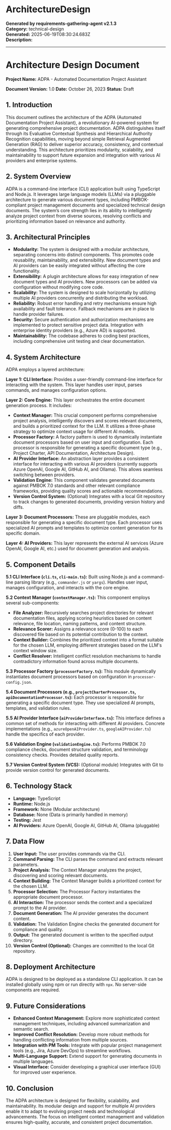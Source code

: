 # ArchitectureDesign

**Generated by requirements-gathering-agent v2.1.3**  
**Category:** technical-design  
**Generated:** 2025-06-19T08:30:24.683Z  
**Description:** 

---

# Architecture Design Document

**Project Name:** ADPA - Automated Documentation Project Assistant

**Document Version:** 1.0
**Date:** October 26, 2023
**Status:** Draft


## 1. Introduction

This document outlines the architecture of the ADPA (Automated Documentation Project Assistant), a revolutionary AI-powered system for generating comprehensive project documentation. ADPA distinguishes itself through its Evaluative Contextual Synthesis and Hierarchical Authority Recognition capabilities, moving beyond simple Retrieval Augmented Generation (RAG) to deliver superior accuracy, consistency, and contextual understanding.  This architecture prioritizes modularity, scalability, and maintainability to support future expansion and integration with various AI providers and enterprise systems.


## 2. System Overview

ADPA is a command-line interface (CLI) application built using TypeScript and Node.js. It leverages large language models (LLMs) via a pluggable architecture to generate various document types, including PMBOK-compliant project management documents and specialized technical design documents.  The system’s core strength lies in its ability to intelligently analyze project context from diverse sources, resolving conflicts and prioritizing information based on relevance and authority.


## 3. Architectural Principles

* **Modularity:**  The system is designed with a modular architecture, separating concerns into distinct components.  This promotes code reusability, maintainability, and extensibility.  New document types and AI providers can be easily integrated without affecting the core functionality.
* **Extensibility:**  A plugin architecture allows for easy integration of new document types and AI providers.  New processors can be added via configuration without modifying core code.
* **Scalability:**  The system is designed to scale horizontally by utilizing multiple AI providers concurrently and distributing the workload.
* **Reliability:**  Robust error handling and retry mechanisms ensure high availability and fault tolerance.  Fallback mechanisms are in place to handle provider failures.
* **Security:**  Secure authentication and authorization mechanisms are implemented to protect sensitive project data.  Integration with enterprise identity providers (e.g., Azure AD) is supported.
* **Maintainability:**  The codebase adheres to coding best practices, including comprehensive unit testing and clear documentation.


## 4. System Architecture

ADPA employs a layered architecture:

**Layer 1: CLI Interface:**  Provides a user-friendly command-line interface for interacting with the system.  This layer handles user input, parses commands, and manages configuration options.

**Layer 2: Core Engine:** This layer orchestrates the entire document generation process.  It includes:

* **Context Manager:**  This crucial component performs comprehensive project analysis, intelligently discovers and scores relevant documents, and builds a prioritized context for the LLM. It utilizes a three-phase strategy to optimize context usage for different AI models.
* **Processor Factory:**  A factory pattern is used to dynamically instantiate document processors based on user input and configuration. Each processor is responsible for generating a specific document type (e.g., Project Charter, API Documentation, Architecture Design).
* **AI Provider Interface:**  An abstraction layer provides a consistent interface for interacting with various AI providers (currently supports Azure OpenAI, Google AI, GitHub AI, and Ollama). This allows seamless switching between providers.
* **Validation Engine:**  This component validates generated documents against PMBOK 7.0 standards and other relevant compliance frameworks, providing quality scores and actionable recommendations.
* **Version Control System:**  (Optional) Integrates with a local Git repository to track changes to generated documents, providing version history and diffs.

**Layer 3: Document Processors:**  These are pluggable modules, each responsible for generating a specific document type.  Each processor uses specialized AI prompts and templates to optimize content generation for its specific domain.

**Layer 4: AI Providers:**  This layer represents the external AI services (Azure OpenAI, Google AI, etc.) used for document generation and analysis.


## 5. Component Details

**5.1 CLI Interface (`cli.ts`, `cli-main.ts`):**  Built using Node.js and a command-line parsing library (e.g., `commander.js` or `yargs`).  Handles user input, manages configuration, and interacts with the core engine.

**5.2 Context Manager (`contextManager.ts`):**  This component employs several sub-components:

* **File Analyzer:**  Recursively searches project directories for relevant documentation files, applying scoring heuristics based on content relevance, file location, naming patterns, and content structure.
* **Relevance Scorer:**  Assigns a relevance score (0-100) to each discovered file based on its potential contribution to the context.
* **Context Builder:**  Combines the prioritized context into a format suitable for the chosen LLM, employing different strategies based on the LLM's context window size.
* **Conflict Resolver:**  Intelligent conflict resolution mechanisms to handle contradictory information found across multiple documents.

**5.3 Processor Factory (`processorFactory.ts`):**  This module dynamically instantiates document processors based on configuration in `processor-config.json`.

**5.4 Document Processors (e.g., `projectCharterProcessor.ts`, `apiDocumentationProcessor.ts`):** Each processor is responsible for generating a specific document type.  They use specialized AI prompts, templates, and validation rules.

**5.5 AI Provider Interface (`aiProviderInterface.ts`):**  This interface defines a common set of methods for interacting with different AI providers.  Concrete implementations (e.g., `azureOpenAIProvider.ts`, `googleAIProvider.ts`) handle the specifics of each provider.

**5.6 Validation Engine (`validationEngine.ts`):**  Performs PMBOK 7.0 compliance checks, document structure validation, and terminology consistency checks. Provides detailed quality reports.

**5.7 Version Control System (VCS):**  (Optional module) Integrates with Git to provide version control for generated documents.


## 6. Technology Stack

* **Language:** TypeScript
* **Runtime:** Node.js
* **Framework:**  None (Modular architecture)
* **Database:**  None (Data is primarily handled in memory)
* **Testing:** Jest
* **AI Providers:** Azure OpenAI, Google AI, GitHub AI, Ollama (pluggable)


## 7. Data Flow

1. **User Input:** The user provides commands via the CLI.
2. **Command Parsing:** The CLI parses the command and extracts relevant parameters.
3. **Project Analysis:** The Context Manager analyzes the project, discovering and scoring relevant documents.
4. **Context Building:** The Context Manager builds a prioritized context for the chosen LLM.
5. **Processor Selection:** The Processor Factory instantiates the appropriate document processor.
6. **AI Interaction:** The processor sends the context and a specialized prompt to the AI provider.
7. **Document Generation:** The AI provider generates the document content.
8. **Validation:** The Validation Engine checks the generated document for compliance and quality.
9. **Output:** The generated document is written to the specified output directory.
10. **Version Control (Optional):** Changes are committed to the local Git repository.


## 8. Deployment Architecture

ADPA is designed to be deployed as a standalone CLI application.  It can be installed globally using npm or run directly with `npx`.  No server-side components are required.


## 9. Future Considerations

* **Enhanced Context Management:** Explore more sophisticated context management techniques, including advanced summarization and semantic search.
* **Improved Conflict Resolution:** Develop more robust methods for handling conflicting information from multiple sources.
* **Integration with PM Tools:** Integrate with popular project management tools (e.g., Jira, Azure DevOps) to streamline workflows.
* **Multi-Language Support:** Extend support for generating documents in multiple languages.
* **Visual Interface:**  Consider developing a graphical user interface (GUI) for improved user experience.


## 10. Conclusion

The ADPA architecture is designed for flexibility, scalability, and maintainability.  Its modular design and support for multiple AI providers enable it to adapt to evolving project needs and technological advancements. The focus on intelligent context management and validation ensures high-quality, accurate, and consistent project documentation.
